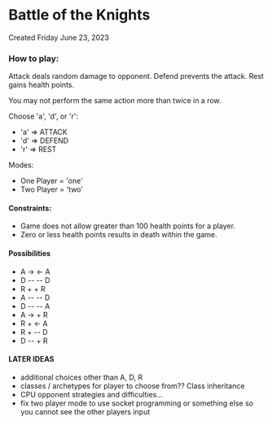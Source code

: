 # Battle of the Knights

Created Friday June 23, 2023

### How to play:

Attack deals random damage to opponent. Defend prevents the attack. Rest gains health points.

You may not perform the same action more than twice in a row.

Choose 'a', 'd', or 'r':
* 'a' => ATTACK
* 'd' => DEFEND
* 'r' => REST

Modes:
* One Player = 'one'
* Two Player = 'two'

#### Constraints:
* Game does not allow greater than 100 health points for a player.
* Zero or less health points results in death within the game.

#### Possibilities
* A -> <- A
* D -- -- D
* R +   + R
* A -- -- D
* D -- -- A
* A ->  + R
* R +  <- A
* R +  -- D
* D --  + R

#### LATER IDEAS

* additional choices other than A, D, R
* classes / archetypes for player to choose from?? Class inheritance
* CPU opponent strategies and difficulties...
* fix two player mode to use socket programming or something else so you cannot see the other players input